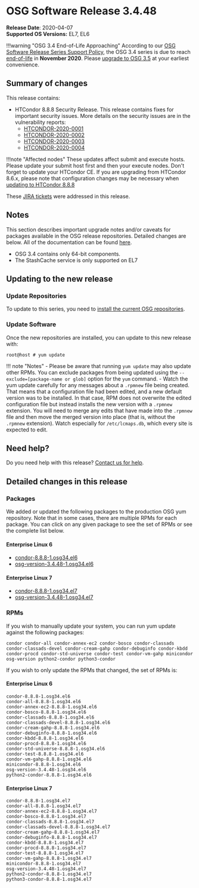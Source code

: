 OSG Software Release 3.4.48
===========================

**Release Date**: 2020-04-07    
**Supported OS Versions:** EL7, EL6

!!!warning "OSG 3.4 End-of-Life Approaching"
    According to our
    [OSG Software Release Series Support Policy](https://opensciencegrid.org/technology/policy/release-series/),
    the OSG 3.4 series is due to reach
    [end-of-life](https://opensciencegrid.org/technology/policy/release-series/#life-cycle-dates) in **November 2020**.
    Please [upgrade to OSG 3.5](https://opensciencegrid.org/docs/release/release_series/#updating-to-osg-35)
    at your earliest convenience.

Summary of changes
------------------

This release contains:

-   HTCondor 8.8.8 Security Release. This release contains fixes for important security issues. More details on the security issues are in the vulnerability reports:
    -   [HTCONDOR-2020-0001](http://htcondor.org/security/vulnerabilities/HTCONDOR-2020-0001/)
    -   [HTCONDOR-2020-0002](http://htcondor.org/security/vulnerabilities/HTCONDOR-2020-0002/)
    -   [HTCONDOR-2020-0003](http://htcondor.org/security/vulnerabilities/HTCONDOR-2020-0003/)
    -   [HTCONDOR-2020-0004](http://htcondor.org/security/vulnerabilities/HTCONDOR-2020-0004/)

!!!note "Affected nodes"
    These updates affect submit and execute hosts. Please update your submit host first and then your execute nodes.
    Don't forget to update your HTCondor CE.
    If you are upgrading from HTCondor 8.6.x, please note that configuration changes may be necessary when
    [updating to HTCondor 8.8.8](https://opensciencegrid.org/docs/release/release_series/#updating-to-htcondor-88x_1)


These [JIRA tickets](https://jira.opensciencegrid.org/issues/?jql=project%20%3D%20SOFTWARE%20AND%20fixVersion%20%3D%203.4.48%20ORDER%20BY%20priority%20DESC%2C%20key%20DESC) were addressed in this release.

Notes
-----

This section describes important upgrade notes and/or caveats for packages available in the OSG release repositories.
Detailed changes are below. All of the documentation can be found [here](../../index.md).

-   OSG 3.4 contains only 64-bit components.
-   The StashCache service is only supported on EL7

Updating to the new release
---------------------------

### Update Repositories

To update to this series, you need to [install the current OSG repositories](../../common/yum.md#install-the-osg-repositories).

### Update Software

Once the new repositories are installed, you can update to this new release with:

``` console
root@host # yum update
```

!!! note "Notes"
    -   Please be aware that running `yum update` may also update other RPMs. You can exclude packages from being updated using the `--exclude=[package-name or glob]` option for the `yum` command.
    -   Watch the yum update carefully for any messages about a `.rpmnew` file being created. That means that a configuration file had been edited, and a new default version was to be installed. In that case, RPM does not overwrite the edited configuration file but instead installs the new version with a `.rpmnew` extension. You will need to merge any edits that have made into the `.rpmnew` file and then move the merged version into place (that is, without the `.rpmnew` extension). Watch especially for `/etc/lcmaps.db`, which every site is expected to edit.

Need help?
----------

Do you need help with this release? [Contact us for help](../../common/help.md).

Detailed changes in this release
--------------------------------

### Packages

We added or updated the following packages to the production OSG yum repository. Note that in some cases, there are multiple RPMs for each package. You can click on any given package to see the set of RPMs or see the complete list below.

#### Enterprise Linux 6

-   [condor-8.8.8-1.osg34.el6](https://koji.chtc.wisc.edu/koji/search?match=glob&type=build&terms=condor-8.8.8-1.osg34.el6)
-   [osg-version-3.4.48-1.osg34.el6](https://koji.chtc.wisc.edu/koji/search?match=glob&type=build&terms=osg-version-3.4.48-1.osg34.el6)

#### Enterprise Linux 7

-   [condor-8.8.8-1.osg34.el7](https://koji.chtc.wisc.edu/koji/search?match=glob&type=build&terms=condor-8.8.8-1.osg34.el7)
-   [osg-version-3.4.48-1.osg34.el7](https://koji.chtc.wisc.edu/koji/search?match=glob&type=build&terms=osg-version-3.4.48-1.osg34.el7)

### RPMs

If you wish to manually update your system, you can run yum update against the following packages:

    condor condor-all condor-annex-ec2 condor-bosco condor-classads condor-classads-devel condor-cream-gahp condor-debuginfo condor-kbdd condor-procd condor-std-universe condor-test condor-vm-gahp minicondor osg-version python2-condor python3-condor

If you wish to only update the RPMs that changed, the set of RPMs is:

#### Enterprise Linux 6

``` file
condor-8.8.8-1.osg34.el6
condor-all-8.8.8-1.osg34.el6
condor-annex-ec2-8.8.8-1.osg34.el6
condor-bosco-8.8.8-1.osg34.el6
condor-classads-8.8.8-1.osg34.el6
condor-classads-devel-8.8.8-1.osg34.el6
condor-cream-gahp-8.8.8-1.osg34.el6
condor-debuginfo-8.8.8-1.osg34.el6
condor-kbdd-8.8.8-1.osg34.el6
condor-procd-8.8.8-1.osg34.el6
condor-std-universe-8.8.8-1.osg34.el6
condor-test-8.8.8-1.osg34.el6
condor-vm-gahp-8.8.8-1.osg34.el6
minicondor-8.8.8-1.osg34.el6
osg-version-3.4.48-1.osg34.el6
python2-condor-8.8.8-1.osg34.el6
```

#### Enterprise Linux 7

``` file
condor-8.8.8-1.osg34.el7
condor-all-8.8.8-1.osg34.el7
condor-annex-ec2-8.8.8-1.osg34.el7
condor-bosco-8.8.8-1.osg34.el7
condor-classads-8.8.8-1.osg34.el7
condor-classads-devel-8.8.8-1.osg34.el7
condor-cream-gahp-8.8.8-1.osg34.el7
condor-debuginfo-8.8.8-1.osg34.el7
condor-kbdd-8.8.8-1.osg34.el7
condor-procd-8.8.8-1.osg34.el7
condor-test-8.8.8-1.osg34.el7
condor-vm-gahp-8.8.8-1.osg34.el7
minicondor-8.8.8-1.osg34.el7
osg-version-3.4.48-1.osg34.el7
python2-condor-8.8.8-1.osg34.el7
python3-condor-8.8.8-1.osg34.el7
```
